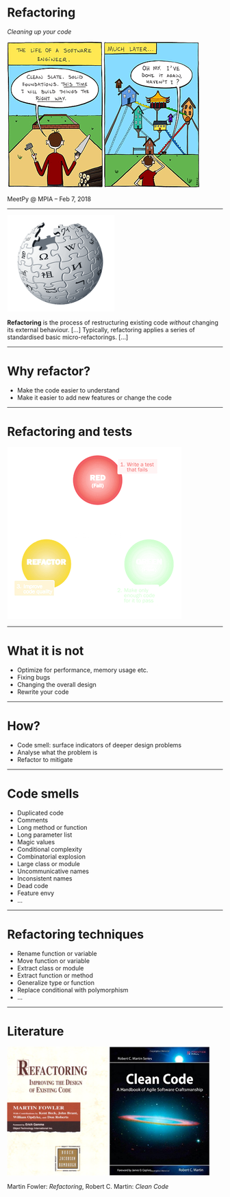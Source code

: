 # Refactoring

*Cleaning up your code*

<img src="images/refactoring-vs-rewriting.gif">

MeetPy @ MPIA – Feb 7, 2018

---

<img src="images/wikipedia.png">

**Refactoring** is the process of restructuring existing code *without* changing
its external behaviour. […] Typically, refactoring applies a series of
standardised basic micro-refactorings. […]

---

# Why refactor?

- Make the code easier to understand
- Make it easier to add new features or change the code

---

# Refactoring and tests

<img src="images/tdd-cycle.png" >

---

# What it is not

- Optimize for performance, memory usage etc.
- Fixing bugs
- Changing the overall design
- Rewrite your code

---

# How?

- Code smell: surface indicators of deeper design problems
- Analyse what the problem is
- Refactor to mitigate

---

# Code smells

- Duplicated code
- Comments
- Long method or function
- Long parameter list
- Magic values
- Conditional complexity
- Combinatorial explosion
- Large class or module
- Uncommunicative names
- Inconsistent names
- Dead code
- Feature envy
- …

---

# Refactoring techniques

- Rename function or variable
- Move function or variable
- Extract class or module
- Extract function or method
- Generalize type or function
- Replace conditional with polymorphism
- …

---

# Literature

<img src="images/refactoring-book.jpg" height="300">
<img src="images/clean-code-book.jpg" height="300">

Martin Fowler: *Refactoring*, Robert C. Martin: *Clean Code*
